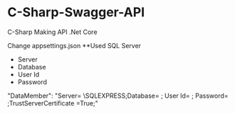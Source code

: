 # C-Sharp-Swagger-API
C-Sharp Making API .Net Core

Change appsettings.json 
**Used SQL Server
 - Server
 - Database
 - User Id
 - Password

 "DataMember": "Server= \\SQLEXPRESS;Database= ; User Id= ; Password= ;TrustServerCertificate =True;"
